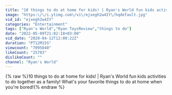 ```yaml
---
title: "10 things to do at home for kids! | Ryan's World fun kids activities"
image: "https:\/\/i.ytimg.com\/vi\/ejxegh2w4IY\/hqdefault.jpg"
vid_id: "ejxegh2w4IY"
categories: "Entertainment"
tags: ["Ryan's World","Ryan ToysReview","things to do"]
date: "2022-05-09T21:02:18+03:00"
vid_date: "2020-04-12T12:00:22Z"
duration: "PT12M15S"
viewcount: "7095840"
likeCount: "25703"
dislikeCount: ""
channel: "Ryan's World"
---
```

{% raw %}10 things to do at home for kids! | Ryan's World fun kids activities to do together as a family! What's your favorite things to do at home when you're bored!{% endraw %}
